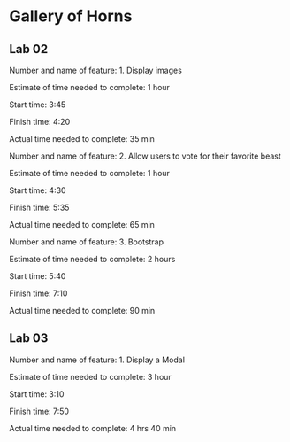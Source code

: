 # Gallery of Horns

## Lab 02

Number and name of feature: 1. Display images

Estimate of time needed to complete: 1 hour

Start time: 3:45

Finish time: 4:20

Actual time needed to complete: 35 min

Number and name of feature: 2. Allow users to vote for their favorite beast

Estimate of time needed to complete: 1 hour

Start time: 4:30

Finish time: 5:35

Actual time needed to complete: 65 min

Number and name of feature: 3. Bootstrap

Estimate of time needed to complete: 2 hours

Start time: 5:40

Finish time: 7:10

Actual time needed to complete: 90 min

## Lab 03

Number and name of feature: 1. Display a Modal

Estimate of time needed to complete: 3 hour

Start time: 3:10

Finish time: 7:50

Actual time needed to complete: 4 hrs 40 min